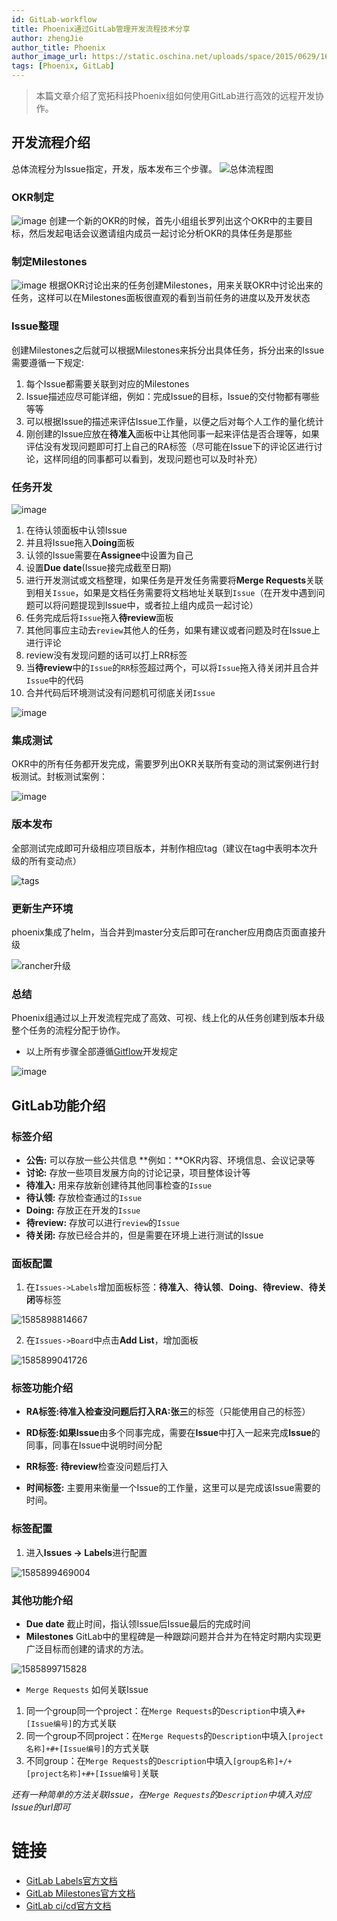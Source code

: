 ```yaml
---
id: GitLab-workflow
title: Phoenix通过GitLab管理开发流程技术分享
author: zhengJie
author_title: Phoenix
author_image_url: https://static.oschina.net/uploads/space/2015/0629/165819_2Rrg_1767531.png
tags: [Phoenix, GitLab]
---
```


> 本篇文章介绍了宽拓科技Phoenix组如何使用GitLab进行高效的远程开发协作。

<!--truncate-->

## 开发流程介绍
总体流程分为Issue指定，开发，版本发布三个步骤。
![总体流程图](./images/gitlab-workflow/010-总体流程图.png)

### OKR制定
![image](./images/gitlab-workflow/001-okr.png)
创建一个新的OKR的时候，首先小组组长罗列出这个OKR中的主要目标，然后发起电话会议邀请组内成员一起讨论分析OKR的具体任务是那些

### 制定Milestones
![image](./images/gitlab-workflow/002-Milestones.png)
根据OKR讨论出来的任务创建Milestones，用来关联OKR中讨论出来的任务，这样可以在Milestones面板很直观的看到当前任务的进度以及开发状态

### Issue整理
创建Milestones之后就可以根据Milestones来拆分出具体任务，拆分出来的Issue需要遵循一下规定:

 1. 每个Issue都需要关联到对应的Milestones
 2. Issue描述应尽可能详细，例如：完成Issue的目标，Issue的交付物都有哪些等等
 3. 可以根据Issue的描述来评估Issue工作量，以便之后对每个人工作的量化统计
 4. 刚创建的Issue应放在**待准入**面板中让其他同事一起来评估是否合理等，如果评估没有发现问题即可打上自己的RA标签（尽可能在Issue下的评论区进行讨论，这样同组的同事都可以看到，发现问题也可以及时补充）

### 任务开发
![image](./images/gitlab-workflow/003-issue.png)

 1. 在待认领面板中认领Issue
 2. 并且将Issue拖入**Doing**面板
 3. 认领的Issue需要在**Assignee**中设置为自己
 4. 设置**Due date**(Issue接完成截至日期)
 5. 进行开发测试或文档整理，如果任务是开发任务需要将**Merge Requests**关联到相关`Issue`，如果是文档任务需要将文档地址关联到`Issue`（在开发中遇到问题可以将问题提现到Issue中，或者拉上组内成员一起讨论）
 6. 任务完成后将`Issue`拖入**待review**面板
 7. 其他同事应主动去`review`其他人的任务，如果有建议或者问题及时在Issue上进行评论
 8. review没有发现问题的话可以打上RR标签
 9. 当**待review**中的`Issue`的`RR`标签超过两个，可以将`Issue`拖入待关闭并且合并`Issue`中的代码
 10. 合并代码后环境测试没有问题机可彻底关闭`Issue`

![image](./images/gitlab-workflow/011-issue开发周期.png)

### 集成测试

OKR中的所有任务都开发完成，需要罗列出OKR关联所有变动的测试案例进行封板测试。封板测试案例：

![image](./images/gitlab-workflow/004-grableVer.png)

### 版本发布

全部测试完成即可升级相应项目版本，并制作相应tag（建议在tag中表明本次升级的所有变动点）

![tags](./images/gitlab-workflow/012-tags.png)

### 更新生产环境
phoenix集成了helm，当合并到master分支后即可在rancher应用商店页面直接升级

![rancher升级](./images/gitlab-workflow/013-rancher.png)

### 总结

Phoenix组通过以上开发流程完成了高效、可视、线上化的从任务创建到版本升级整个任务的流程分配于协作。

- 以上所有步骤全部遵循[Gitflow](https://portal.iquantex.com/confluence/pages/viewpage.action?pageId=35816806)开发规定

![image](./images/gitlab-workflow/005-gitflow.png)

## GitLab功能介绍

### 标签介绍

- **公告:** 可以存放一些公共信息 **例如：**OKR内容、环境信息、会议记录等
- **讨论:** 存放一些项目发展方向的讨论记录，项目整体设计等
- **待准入:** 用来存放新创建待其他同事检查的`Issue`
- **待认领:** 存放检查通过的`Issue`
- **Doing:** 存放正在开发的`Issue`
- **待review:** 存放可以进行`review`的`Issue`
- **待关闭:** 存放已经合并的，但是需要在环境上进行测试的Issue

### 面板配置

1. 在`Issues->Labels`增加面板标签：**待准入**、**待认领**、**Doing**、**待review**、**待关闭**等标签

![1585898814667](./images/gitlab-workflow/006.png)

2. 在`Issues->Board`中点击**Add List**，增加面板

![1585899041726](./images/gitlab-workflow/007.png)

### 标签功能介绍

- **RA标签:**待准入检查没问题后打入**RA:张三**的标签（只能使用自己的标签）

- **RD标签:**如果**Issue**由多个同事完成，需要在**Issue**中打入一起来完成**Issue**的同事，同事在Issue中说明时间分配

- **RR标签:** **待review**检查没问题后打入

- **时间标签:** 主要用来衡量一个Issue的工作量，这里可以是完成该Issue需要的时间。

### 标签配置

1. 进入**Issues -> Labels**进行配置

![1585899469004](./images/gitlab-workflow/008.png)

### 其他功能介绍

- **Due date** 截止时间，指认领Issue后Issue最后的完成时间
- **Milestones** GitLab中的里程碑是一种跟踪问题并合并为在特定时期内实现更广泛目标而创建的请求的方法。

![1585899715828](./images/gitlab-workflow/009.png)

- `Merge Requests` 如何关联Issue

1. 同一个group同一个project：在`Merge Requests`的`Description`中填入`#+ [Issue编号]`的方式关联
1. 同一个group不同project：在`Merge Requests`的`Description`中填入`[project名称]+#+[Issue编号]`的方式关联
1. 不同group：在`Merge Requests`的`Description`中填入`[group名称]+/+[project名称]+#+[Issue编号]`关联

*还有一种简单的方法关联Issue，在`Merge Requests`的`Description`中填入对应Issue的url即可*

# 链接
- [GitLab Labels官方文档](https://docs.gitlab.com/ee/user/project/labels.html)
- [GitLab Milestones官方文档](https://docs.gitlab.com/ee/user/project/milestones/)
- [GitLab ci/cd官方文档](https://gitlab.iquantex.com/help/ci/README.md)
